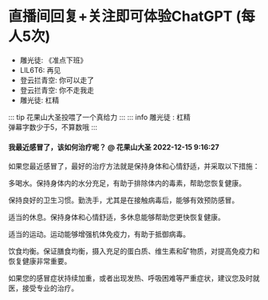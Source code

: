 # 直播间回复+关注即可体验ChatGPT (每人5次)
<ul class="gpt-fix-window"><li>雕光徒: <span style="color:var(--vp-c-brand);"> 《准点下班》</span></li><li>LlL6T6: <span style="color:var(--vp-c-brand);"> 再见</span></li><li>登云拦青空: <span style="color:var(--vp-c-brand);"> 你可以走了</span></li><li>登云拦青空: <span style="color:var(--vp-c-brand);"> 你不走我走</span></li><li>雕光徒: <span style="color:var(--vp-c-brand);"> 杠精</span></li></ul>

::: tip 花果山大圣投喂了一个真给力
:::
::: info 雕光徒   :<span style="color:var(--vp-c-brand);"> 杠精 </span>     
 弹幕字数少于5，不算数哦
:::
#### 我最近感冒了，该如何治疗呢？ @ 花果山大圣  2022-12-15 9:16:27
如果您最近感冒了，最好的治疗方法就是保持身体和心情舒适，并采取以下措施：

多喝水。保持身体内的水分充足，有助于排除体内的毒素，帮助您恢复健康。

保持良好的卫生习惯。勤洗手，尤其是在接触病毒后，能够有效预防感冒。

适当的休息。保持身体和心情舒适，多休息能够帮助您更快恢复健康。

适当的运动。运动能够增强机体免疫力，有助于抵御病毒。

饮食均衡。保证膳食均衡，摄入充足的蛋白质、维生素和矿物质，对提高免疫力和恢复健康非常重要。

 如果您的感冒症状持续加重，或者出现发热、呼吸困难等严重症状，建议您及时就医，接受专业的治疗。